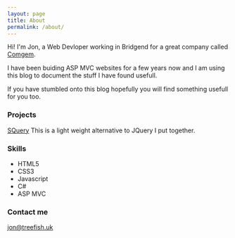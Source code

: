 ```yaml
---
layout: page
title: About
permalink: /about/
---
```


Hi! I'm Jon, a Web Devloper working in Bridgend for a great company called [Comgem](comgem.com). 

I have been buiding ASP MVC websites for a few years now and I am using this blog to document the stuff I have found usefull. 

If you have stumbled onto this blog hopefully you will find something usefull for you too.  

### Projects

[SQuery](http://treefish.uk/SQuery)
This is a light weight alternative to JQuery I put together.

### Skills

* HTML5
* CSS3
* Javascript
* C#
* ASP MVC

### Contact me

[jon@treefish.uk](mailto:jon@treefish.uk)